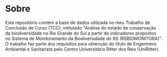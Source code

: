 # Sobre

Este repositório contém a base de dados utilizada no meu Trabalho de Conclusão de Curso (TCC), intitulado "Análise do estado de conservação da biodiversidade no Rio Grande do Sul a partir de indicadores propostos no Sistema de Monitoramento da Biodiversidade do RS (RSBIOMONITORA)". O trabalho faz parte dos requisitos para obtenção do título de Engenheiro Ambiental e Sanitarista pelo Centro Universitário Ritter dos Reis (UniRitter).
